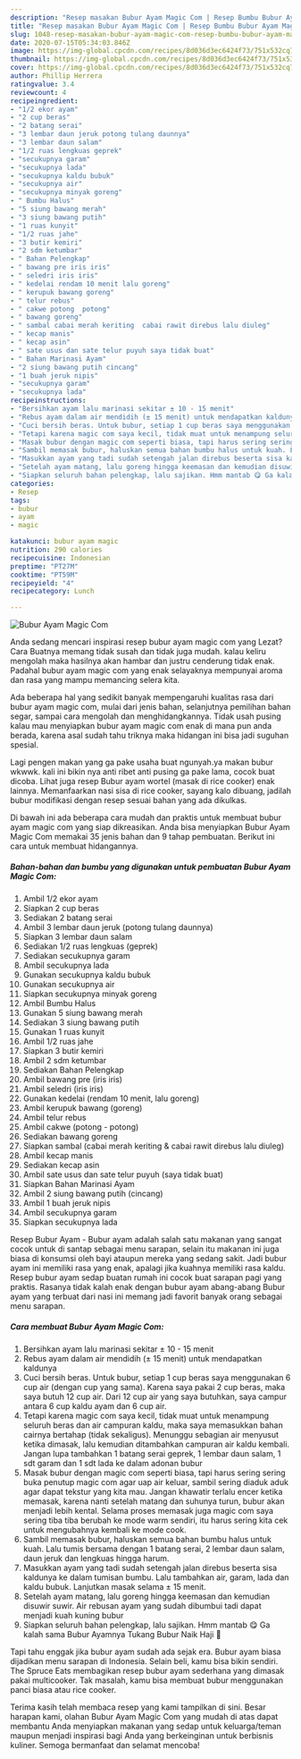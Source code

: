 ```yaml
---
description: "Resep masakan Bubur Ayam Magic Com | Resep Bumbu Bubur Ayam Magic Com Yang Enak Dan Mudah"
title: "Resep masakan Bubur Ayam Magic Com | Resep Bumbu Bubur Ayam Magic Com Yang Enak Dan Mudah"
slug: 1048-resep-masakan-bubur-ayam-magic-com-resep-bumbu-bubur-ayam-magic-com-yang-enak-dan-mudah
date: 2020-07-15T05:34:03.846Z
image: https://img-global.cpcdn.com/recipes/8d036d3ec6424f73/751x532cq70/bubur-ayam-magic-com-foto-resep-utama.jpg
thumbnail: https://img-global.cpcdn.com/recipes/8d036d3ec6424f73/751x532cq70/bubur-ayam-magic-com-foto-resep-utama.jpg
cover: https://img-global.cpcdn.com/recipes/8d036d3ec6424f73/751x532cq70/bubur-ayam-magic-com-foto-resep-utama.jpg
author: Phillip Herrera
ratingvalue: 3.4
reviewcount: 4
recipeingredient:
- "1/2 ekor ayam"
- "2 cup beras"
- "2 batang serai"
- "3 lembar daun jeruk potong tulang daunnya"
- "3 lembar daun salam"
- "1/2 ruas lengkuas geprek"
- "secukupnya garam"
- "secukupnya lada"
- "secukupnya kaldu bubuk"
- "secukupnya air"
- "secukupnya minyak goreng"
- " Bumbu Halus"
- "5 siung bawang merah"
- "3 siung bawang putih"
- "1 ruas kunyit"
- "1/2 ruas jahe"
- "3 butir kemiri"
- "2 sdm ketumbar"
- " Bahan Pelengkap"
- " bawang pre iris iris"
- " seledri iris iris"
- " kedelai rendam 10 menit lalu goreng"
- " kerupuk bawang goreng"
- " telur rebus"
- " cakwe potong  potong"
- " bawang goreng"
- " sambal cabai merah keriting  cabai rawit direbus lalu diuleg"
- " kecap manis"
- " kecap asin"
- " sate usus dan sate telur puyuh saya tidak buat"
- " Bahan Marinasi Ayam"
- "2 siung bawang putih cincang"
- "1 buah jeruk nipis"
- "secukupnya garam"
- "secukupnya lada"
recipeinstructions:
- "Bersihkan ayam lalu marinasi sekitar ± 10 - 15 menit"
- "Rebus ayam dalam air mendidih (± 15 menit) untuk mendapatkan kaldunya"
- "Cuci bersih beras. Untuk bubur, setiap 1 cup beras saya menggunakan 6 cup air (dengan cup yang sama). Karena saya pakai 2 cup beras, maka saya butuh 12 cup air. Dari 12 cup air yang saya butuhkan, saya campur antara 6 cup kaldu ayam dan 6 cup air."
- "Tetapi karena magic com saya kecil, tidak muat untuk menampung seluruh beras dan air campuran kaldu, maka saya memasukkan bahan cairnya bertahap (tidak sekaligus). Menunggu sebagian air menyusut ketika dimasak, lalu kemudian ditambahkan campuran air kaldu kembali. Jangan lupa tambahkan 1 batang serai geprek, 1 lembar daun salam, 1 sdt garam dan 1 sdt lada ke dalam adonan bubur"
- "Masak bubur dengan magic com seperti biasa, tapi harus sering sering buka penutup magic com agar uap air keluar, sambil sering diaduk aduk agar dapat tekstur yang kita mau. Jangan khawatir terlalu encer ketika memasak, karena nanti setelah matang dan suhunya turun, bubur akan menjadi lebih kental. Selama proses memasak juga magic com saya sering tiba tiba berubah ke mode warm sendiri, itu harus sering kita cek untuk mengubahnya kembali ke mode cook."
- "Sambil memasak bubur, haluskan semua bahan bumbu halus untuk kuah. Lalu tumis bersama dengan 1 batang serai, 2 lembar daun salam, daun jeruk dan lengkuas hingga harum."
- "Masukkan ayam yang tadi sudah setengah jalan direbus beserta sisa kaldunya ke dalam tumisan bumbu. Lalu tambahkan air, garam, lada dan kaldu bubuk. Lanjutkan masak selama ± 15 menit."
- "Setelah ayam matang, lalu goreng hingga keemasan dan kemudian disuwir suwir. Air rebusan ayam yang sudah dibumbui tadi dapat menjadi kuah kuning bubur"
- "Siapkan seluruh bahan pelengkap, lalu sajikan. Hmm mantab 😋 Ga kalah sama Bubur Ayamnya Tukang Bubur Naik Haji 🤭"
categories:
- Resep
tags:
- bubur
- ayam
- magic

katakunci: bubur ayam magic 
nutrition: 290 calories
recipecuisine: Indonesian
preptime: "PT27M"
cooktime: "PT59M"
recipeyield: "4"
recipecategory: Lunch

---
```



![Bubur Ayam Magic Com](https://img-global.cpcdn.com/recipes/8d036d3ec6424f73/751x532cq70/bubur-ayam-magic-com-foto-resep-utama.jpg)

Anda sedang mencari inspirasi resep bubur ayam magic com yang Lezat? Cara Buatnya memang tidak susah dan tidak juga mudah. kalau keliru mengolah maka hasilnya akan hambar dan justru cenderung tidak enak. Padahal bubur ayam magic com yang enak selayaknya mempunyai aroma dan rasa yang mampu memancing selera kita.

Ada beberapa hal yang sedikit banyak mempengaruhi kualitas rasa dari bubur ayam magic com, mulai dari jenis bahan, selanjutnya pemilihan bahan segar, sampai cara mengolah dan menghidangkannya. Tidak usah pusing kalau mau menyiapkan bubur ayam magic com enak di mana pun anda berada, karena asal sudah tahu triknya maka hidangan ini bisa jadi suguhan spesial.

Lagi pengen makan yang ga pake usaha buat ngunyah.ya makan bubur wkwwk. kali ini bikin nya anti ribet anti pusing ga pake lama, cocok buat dicoba. Lihat juga resep Bubur ayam wortel (masak di rice cooker) enak lainnya. Memanfaarkan nasi sisa di rice cooker, sayang kalo dibuang, jadilah bubur modifikasi dengan resep sesuai bahan yang ada dikulkas.


Di bawah ini ada beberapa cara mudah dan praktis untuk membuat bubur ayam magic com yang siap dikreasikan. Anda bisa menyiapkan Bubur Ayam Magic Com memakai 35 jenis bahan dan 9 tahap pembuatan. Berikut ini cara untuk membuat hidangannya.

<!--inarticleads1-->

##### Bahan-bahan dan bumbu yang digunakan untuk pembuatan Bubur Ayam Magic Com:

1. Ambil 1/2 ekor ayam
1. Siapkan 2 cup beras
1. Sediakan 2 batang serai
1. Ambil 3 lembar daun jeruk (potong tulang daunnya)
1. Siapkan 3 lembar daun salam
1. Sediakan 1/2 ruas lengkuas (geprek)
1. Sediakan secukupnya garam
1. Ambil secukupnya lada
1. Gunakan secukupnya kaldu bubuk
1. Gunakan secukupnya air
1. Siapkan secukupnya minyak goreng
1. Ambil  Bumbu Halus
1. Gunakan 5 siung bawang merah
1. Sediakan 3 siung bawang putih
1. Gunakan 1 ruas kunyit
1. Ambil 1/2 ruas jahe
1. Siapkan 3 butir kemiri
1. Ambil 2 sdm ketumbar
1. Sediakan  Bahan Pelengkap
1. Ambil  bawang pre (iris iris)
1. Ambil  seledri (iris iris)
1. Gunakan  kedelai (rendam 10 menit, lalu goreng)
1. Ambil  kerupuk bawang (goreng)
1. Ambil  telur rebus
1. Ambil  cakwe (potong - potong)
1. Sediakan  bawang goreng
1. Siapkan  sambal (cabai merah keriting &amp; cabai rawit direbus lalu diuleg)
1. Ambil  kecap manis
1. Sediakan  kecap asin
1. Ambil  sate usus dan sate telur puyuh (saya tidak buat)
1. Siapkan  Bahan Marinasi Ayam
1. Ambil 2 siung bawang putih (cincang)
1. Ambil 1 buah jeruk nipis
1. Ambil secukupnya garam
1. Siapkan secukupnya lada


Resep Bubur Ayam - Bubur ayam adalah salah satu makanan yang sangat cocok untuk di santap sebagai menu sarapan, selain itu makanan ini juga biasa di konsumsi oleh bayi ataupun mereka yang sedang sakit. Jadi bubur ayam ini memiliki rasa yang enak, apalagi jika kuahnya memiliki rasa kaldu. Resep bubur ayam sedap buatan rumah ini cocok buat sarapan pagi yang praktis. Rasanya tidak kalah enak dengan bubur ayam abang-abang Bubur ayam yang terbuat dari nasi ini memang jadi favorit banyak orang sebagai menu sarapan. 

<!--inarticleads2-->

##### Cara membuat Bubur Ayam Magic Com:

1. Bersihkan ayam lalu marinasi sekitar ± 10 - 15 menit
1. Rebus ayam dalam air mendidih (± 15 menit) untuk mendapatkan kaldunya
1. Cuci bersih beras. Untuk bubur, setiap 1 cup beras saya menggunakan 6 cup air (dengan cup yang sama). Karena saya pakai 2 cup beras, maka saya butuh 12 cup air. Dari 12 cup air yang saya butuhkan, saya campur antara 6 cup kaldu ayam dan 6 cup air.
1. Tetapi karena magic com saya kecil, tidak muat untuk menampung seluruh beras dan air campuran kaldu, maka saya memasukkan bahan cairnya bertahap (tidak sekaligus). Menunggu sebagian air menyusut ketika dimasak, lalu kemudian ditambahkan campuran air kaldu kembali. Jangan lupa tambahkan 1 batang serai geprek, 1 lembar daun salam, 1 sdt garam dan 1 sdt lada ke dalam adonan bubur
1. Masak bubur dengan magic com seperti biasa, tapi harus sering sering buka penutup magic com agar uap air keluar, sambil sering diaduk aduk agar dapat tekstur yang kita mau. Jangan khawatir terlalu encer ketika memasak, karena nanti setelah matang dan suhunya turun, bubur akan menjadi lebih kental. Selama proses memasak juga magic com saya sering tiba tiba berubah ke mode warm sendiri, itu harus sering kita cek untuk mengubahnya kembali ke mode cook.
1. Sambil memasak bubur, haluskan semua bahan bumbu halus untuk kuah. Lalu tumis bersama dengan 1 batang serai, 2 lembar daun salam, daun jeruk dan lengkuas hingga harum.
1. Masukkan ayam yang tadi sudah setengah jalan direbus beserta sisa kaldunya ke dalam tumisan bumbu. Lalu tambahkan air, garam, lada dan kaldu bubuk. Lanjutkan masak selama ± 15 menit.
1. Setelah ayam matang, lalu goreng hingga keemasan dan kemudian disuwir suwir. Air rebusan ayam yang sudah dibumbui tadi dapat menjadi kuah kuning bubur
1. Siapkan seluruh bahan pelengkap, lalu sajikan. Hmm mantab 😋 Ga kalah sama Bubur Ayamnya Tukang Bubur Naik Haji 🤭


Tapi tahu enggak jika bubur ayam sudah ada sejak era. Bubur ayam biasa dijadikan menu sarapan di Indonesia. Selain beli, kamu bisa bikin sendiri. The Spruce Eats membagikan resep bubur ayam sederhana yang dimasak pakai multicooker. Tak masalah, kamu bisa membuat bubur menggunakan panci biasa atau rice cooker. 

Terima kasih telah membaca resep yang kami tampilkan di sini. Besar harapan kami, olahan Bubur Ayam Magic Com yang mudah di atas dapat membantu Anda menyiapkan makanan yang sedap untuk keluarga/teman maupun menjadi inspirasi bagi Anda yang berkeinginan untuk berbisnis kuliner. Semoga bermanfaat dan selamat mencoba!
